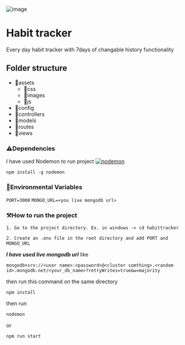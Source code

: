 ![image](https://github.com/roy-radhakanta/habbit-tracker/assets/81176431/286870a6-451f-4f48-bc38-7ad6f3dc2659)


# Habit tracker

Every day habit tracker with 7days of changable history functionality

## Folder structure

- 📁assets
    - 📁css
    - 📁images
    - 📁js
- 📁config
- 📁controllers
- 📁models
- 📁routes
- 📁views

### ⚠️Dependencies
I have used Nodemon to run project
[![nodemon](https://user-images.githubusercontent.com/13700/35731649-652807e8-080e-11e8-88fd-1b2f6d553b2d.png)](https://www.npmjs.com/package/nodemon)
```node
npm install -g nodemon
```
### 🌲Environmental Variables
`PORT=3000`
`MONGO_URL=<you live mongodb url>`

### ⚒️How to run the project
    1. Go to the project directory. Ex. in windows -> cd habittracker

    2. Create an .env file in the root directory and add PORT and MONGO_URL

***I have used live mongodb url***
like
```
mongodb+srv://<user name>:<password>@<cluster somthing>.<random id>.mongodb.net/<your_db_name>?retryWrites=true&w=majority
```
then run this command on the same directory
```node
npm install
```
then run
```node
nodemon
```
or

```node
npm run start
```
